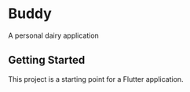 # Buddy

A personal dairy application

## Getting Started

This project is a starting point for a Flutter application.


